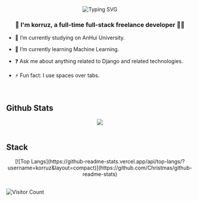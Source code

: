 <div align="center">
  <!-- dynamic typing effect 动态打字效果 -->
  <div align="center">
    <img src="https://readme-typing-svg.demolab.com/?font=Fira+Code&pause=1000&width=435&lines=print(%27Hello,%20World~%27)&center=true&size=27" alt="Typing SVG" />
  </div>
</div>

<div align="center"> <h3>👋 I'm korruz, a full-time full-stack freelance developer 👨‍💻 </h3> </div>  
  

- 🔭 I’m currently studying on AnHui University.  
  

- 🌱 I’m currently learning Machine Learning.  
  

- ❓ Ask me about anything related to Django and related technologies.  
  

- ⚡ Fun fact: I use spaces over tabs.
  
<br/>  

## Github Stats  
<div align="center"><img src="https://github-readme-stats.vercel.app/api?username=korruz&show_icons=true&count_private=true&hide_border=true" align="center" /></div>  

<br/>  

## Stack

<div align="center">
[![Top Langs](https://github-readme-stats.vercel.app/api/top-langs/?username=korruz&layout=compact)](https://github.com/Christmas/github-readme-stats)

</div>

<br/>

![Visitor Count](https://komarev.com/ghpvc/?username=korruz&color=blueviolet&style=for-the-badge)
